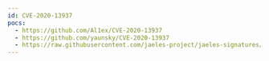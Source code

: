 ```yaml
---
id: CVE-2020-13937
pocs:
  - https://github.com/Al1ex/CVE-2020-13937
  - https://github.com/yaunsky/CVE-2020-13937
  - https://raw.githubusercontent.com/jaeles-project/jaeles-signatures/master/cves/apache-kylin-config-disclosure-cve-2020-13937.yaml
---
```

